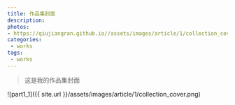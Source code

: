 ```yaml
---
title: 作品集封面
description: 
photos:
- https://qiujiangran.github.io//assets/images/article/1/collection_cover.png
categories:
 - works
tags: 
 - works
---
```


>这是我的作品集封面

![part1_1]({{ site.url }}/assets/images/article/1/collection_cover.png)